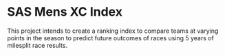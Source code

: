 # SAS Mens XC Index
This project intends to create a ranking index to compare teams at varying points in the season to predict future outcomes of races using 5 years of 
milesplit race results. 
